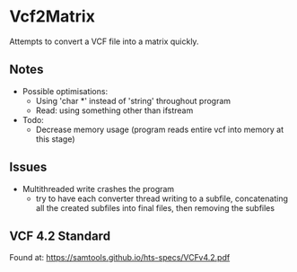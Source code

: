 # Vcf2Matrix

Attempts to convert a VCF file into a matrix quickly.

## Notes
* Possible optimisations:
	- Using 'char *' instead of 'string' throughout program
	- Read: using something other than ifstream
* Todo:
	- Decrease memory usage (program reads entire vcf into memory at this stage)
	
## Issues
* Multithreaded write crashes the program
	- try to have each converter thread writing to a subfile, concatenating all the created subfiles into final files, then removing the subfiles
	
## VCF 4.2 Standard
Found at:
https://samtools.github.io/hts-specs/VCFv4.2.pdf
